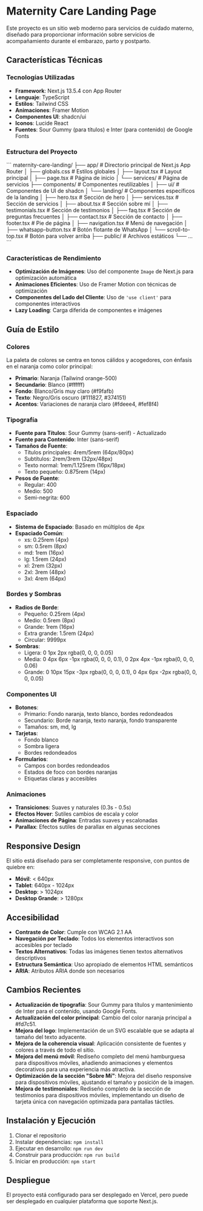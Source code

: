 # Maternity Care Landing Page

Este proyecto es un sitio web moderno para servicios de cuidado materno, diseñado para proporcionar información sobre servicios de acompañamiento durante el embarazo, parto y postparto.

## Características Técnicas

### Tecnologías Utilizadas

- **Framework**: Next.js 13.5.4 con App Router
- **Lenguaje**: TypeScript
- **Estilos**: Tailwind CSS
- **Animaciones**: Framer Motion
- **Componentes UI**: shadcn/ui
- **Iconos**: Lucide React
- **Fuentes**: Sour Gummy (para títulos) e Inter (para contenido) de Google Fonts

### Estructura del Proyecto

\`\`\`
maternity-care-landing/
├── app/                    # Directorio principal de Next.js App Router
│   ├── globals.css         # Estilos globales
│   ├── layout.tsx          # Layout principal
│   ├── page.tsx            # Página de inicio
│   └── services/           # Página de servicios
├── components/             # Componentes reutilizables
│   ├── ui/                 # Componentes de UI de shadcn
│   └── landing/            # Componentes específicos de la landing
│       ├── hero.tsx        # Sección de hero
│       ├── services.tsx    # Sección de servicios
│       ├── about.tsx       # Sección sobre mí
│       ├── testimonials.tsx # Sección de testimonios
│       ├── faq.tsx         # Sección de preguntas frecuentes
│       ├── contact.tsx     # Sección de contacto
│       ├── footer.tsx      # Pie de página
│       ├── navigation.tsx  # Menú de navegación
│       ├── whatsapp-button.tsx # Botón flotante de WhatsApp
│       └── scroll-to-top.tsx # Botón para volver arriba
├── public/                 # Archivos estáticos
└── ...
\`\`\`

### Características de Rendimiento

- **Optimización de Imágenes**: Uso del componente `Image` de Next.js para optimización automática
- **Animaciones Eficientes**: Uso de Framer Motion con técnicas de optimización
- **Componentes del Lado del Cliente**: Uso de `'use client'` para componentes interactivos
- **Lazy Loading**: Carga diferida de componentes e imágenes

## Guía de Estilo

### Colores

La paleta de colores se centra en tonos cálidos y acogedores, con énfasis en el naranja como color principal:

- **Primario**: Naranja (Tailwind orange-500)
- **Secundario**: Blanco (#ffffff)
- **Fondo**: Blanco/Gris muy claro (#f9fafb)
- **Texto**: Negro/Gris oscuro (#111827, #374151)
- **Acentos**: Variaciones de naranja claro (#fdeee4, #fef8f4)

### Tipografía

- **Fuente para Títulos**: Sour Gummy (sans-serif) - Actualizado
- **Fuente para Contenido**: Inter (sans-serif)
- **Tamaños de Fuente**:
  - Títulos principales: 4rem/5rem (64px/80px)
  - Subtítulos: 2rem/3rem (32px/48px)
  - Texto normal: 1rem/1.125rem (16px/18px)
  - Texto pequeño: 0.875rem (14px)
- **Pesos de Fuente**:
  - Regular: 400
  - Medio: 500
  - Semi-negrita: 600

### Espaciado

- **Sistema de Espaciado**: Basado en múltiplos de 4px
- **Espaciado Común**:
  - xs: 0.25rem (4px)
  - sm: 0.5rem (8px)
  - md: 1rem (16px)
  - lg: 1.5rem (24px)
  - xl: 2rem (32px)
  - 2xl: 3rem (48px)
  - 3xl: 4rem (64px)

### Bordes y Sombras

- **Radios de Borde**:
  - Pequeño: 0.25rem (4px)
  - Medio: 0.5rem (8px)
  - Grande: 1rem (16px)
  - Extra grande: 1.5rem (24px)
  - Circular: 9999px
- **Sombras**:
  - Ligera: 0 1px 2px rgba(0, 0, 0, 0.05)
  - Media: 0 4px 6px -1px rgba(0, 0, 0, 0.1), 0 2px 4px -1px rgba(0, 0, 0, 0.06)
  - Grande: 0 10px 15px -3px rgba(0, 0, 0, 0.1), 0 4px 6px -2px rgba(0, 0, 0, 0.05)

### Componentes UI

- **Botones**:
  - Primario: Fondo naranja, texto blanco, bordes redondeados
  - Secundario: Borde naranja, texto naranja, fondo transparente
  - Tamaños: sm, md, lg
- **Tarjetas**:
  - Fondo blanco
  - Sombra ligera
  - Bordes redondeados
- **Formularios**:
  - Campos con bordes redondeados
  - Estados de foco con bordes naranjas
  - Etiquetas claras y accesibles

### Animaciones

- **Transiciones**: Suaves y naturales (0.3s - 0.5s)
- **Efectos Hover**: Sutiles cambios de escala y color
- **Animaciones de Página**: Entradas suaves y escalonadas
- **Parallax**: Efectos sutiles de parallax en algunas secciones

## Responsive Design

El sitio está diseñado para ser completamente responsive, con puntos de quiebre en:

- **Móvil**: < 640px
- **Tablet**: 640px - 1024px
- **Desktop**: > 1024px
- **Desktop Grande**: > 1280px

## Accesibilidad

- **Contraste de Color**: Cumple con WCAG 2.1 AA
- **Navegación por Teclado**: Todos los elementos interactivos son accesibles por teclado
- **Textos Alternativos**: Todas las imágenes tienen textos alternativos descriptivos
- **Estructura Semántica**: Uso apropiado de elementos HTML semánticos
- **ARIA**: Atributos ARIA donde son necesarios

## Cambios Recientes

- **Actualización de tipografía**: Sour Gummy para títulos y mantenimiento de Inter para el contenido, usando Google Fonts.
- **Actualización del color principal**: Cambio del color naranja principal a #fd7c51.
- **Mejora del logo**: Implementación de un SVG escalable que se adapta al tamaño del texto adyacente.
- **Mejora de la coherencia visual**: Aplicación consistente de fuentes y colores a través de todo el sitio.
- **Mejora del menú móvil**: Rediseño completo del menú hamburguesa para dispositivos móviles, añadiendo animaciones y elementos decorativos para una experiencia más atractiva.
- **Optimización de la sección "Sobre Mí"**: Mejora del diseño responsive para dispositivos móviles, ajustando el tamaño y posición de la imagen.
- **Mejora de testimoniales**: Rediseño completo de la sección de testimonios para dispositivos móviles, implementando un diseño de tarjeta única con navegación optimizada para pantallas táctiles.

## Instalación y Ejecución

1. Clonar el repositorio
2. Instalar dependencias: `npm install`
3. Ejecutar en desarrollo: `npm run dev`
4. Construir para producción: `npm run build`
5. Iniciar en producción: `npm start`

## Despliegue

El proyecto está configurado para ser desplegado en Vercel, pero puede ser desplegado en cualquier plataforma que soporte Next.js.
